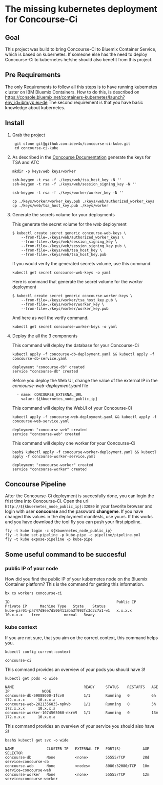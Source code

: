 # The missing kubernetes deployment for Concourse-Ci

## Goal
This project was build to bring Concourse-Ci to Bluemix Container Service, which is based on kubernetes.
If someone else has the need to deploy Concourse-Ci to kubernetes he/she should also benefit from this project.

## Pre Requirements
The only Requirements to follow all this steps is to have running kubernetes cluster on IBM Bluemix Containers.
How to do this, is described on https://console.bluemix.net/containers-kubernetes/launch?env_id=ibm:yp:eu-de
The second requirement is that you have basic knowledge about kubernetes.

## Install

1. Grab the project

	```shell
	 git clone git@github.com:idev4u/concourse-ci-kube.git
	 cd concourse-ci-kube
	```
2. As described in the [Concourse Documentation](http://concourse.ci/binaries.html) generate the keys for TSA and ATC

	```
	mkdir -p keys/web keys/worker

	ssh-keygen -t rsa -f ./keys/web/tsa_host_key -N ''
	ssh-keygen -t rsa -f ./keys/web/session_signing_key -N ''

	ssh-keygen -t rsa -f ./keys/worker/worker_key -N ''

	cp ./keys/worker/worker_key.pub ./keys/web/authorized_worker_keys
	cp ./keys/web/tsa_host_key.pub ./keys/worker
	```

3. Generate the secrets volume for your deployments

	This generate the secret volume for the *web* deployment
	```
	$ kubectl create secret generic concourse-web-keys \
		--from-file=./keys/web/authorized_worker_keys \
		--from-file=./keys/web/session_signing_key \
		--from-file=./keys/web/session_signing_key.pub \
		--from-file=./keys/web/tsa_host_key \
		--from-file=./keys/web/tsa_host_key.pub
	```
	If you would verify the generated secrets volume, use this command.  
	```shell
	kubectl get secret concourse-web-keys -o yaml
	```

	Here is command that generate the secret volume for the *worker* deployment
	```
	$ kubectl create secret generic concourse-worker-keys \
		--from-file=./keys/worker/tsa_host_key.pub \
		--from-file=./keys/worker/worker_key \
		--from-file=./keys/worker/worker_key.pub
	```
	And here as well the verify command.  
	```shell
	kubectl get secret concourse-worker-keys -o yaml
	```

4. Deploy the all the 3 components

	This command will deploy the database for your Concourse-Ci  
	```shell
	kubectl apply -f concourse-db-deployment.yaml && kubectl apply -f concourse-db-service.yaml
	```

	```console
	deployment "concourse-db" created
	service "concourse-db" created
	```
	Before you deploy the Web UI, change the value of the external IP in the *concourse-web-deployment.yaml* file

	```
	  - name: CONCOURSE_EXTERNAL_URL
	    value: ${kbuernetes_node_public_ip}
	```
	This command will deploy the WebUI of your Concourse-Ci  
	```shell
	kubectl apply -f concourse-web-deployment.yaml && kubectl apply -f concourse-web-service.yaml
	```

	```console
	deployment "concourse-web" created
	service "concourse-web" created
	```
	This command will deploy one worker for your Concourse-Ci  
	```
	bash$ kubectl apply -f concourse-worker-deployment.yaml && kubectl apply -f concourse-worker-service.yaml
	```

	```console
	deployment "concourse-worker" created
	service "concourse-worker" created
	```

## Concourse Pipeline

After the Concourse-Ci deployment is succesfully done, you can login the frist time into Concourse-Ci. Open the url `http://${kbuernetes_node_public_ip}:32080` in your favorite browser and login with user __concourse__ and the password  __changeme__. If you have changed this values in the deployment manifests, use yours. If this works and you have download the tool fly you can push your first pipeline.

```shell
fly -t kube login -c ${kbuernetes_node_public_ip}
fly -t kube set-pipeline -p kube-pipe -c pipeline/pipeline.yml
fly -t kube expose-pipeline -p kube-pipe
```

## Some useful command to be succesful

### public IP of your node
How did you find the public IP of your kubernetes node on the Bluemix Container platform? This is the command for getting this information.

```sh
bx cs workers concourse-ci
```
```console
ID                                                 Public IP      Private IP      Machine Type   State    Status
kube-par01-pa747d8ee7d506411aba3f992fc3d3c7a1-w1   x.x.x.x        10.x.x.x	  free           normal   Ready
```
### kube context

If you are not sure, that you aim on the correct context, this command helps you.
```shell
kubectl config current-context
```
```console
concourse-ci
```

This command provides an overview of your pods you should have 3!
```shell
kubectl get pods -o wide
```
```console
NAME                                READY     STATUS    RESTARTS   AGE       IP               NODE
concourse-db-59888000-1fcv0         1/1       Running   0          6h      172.x.x.x      10.x.x.a
concourse-web-2821356835-npkvb      1/1       Running   0          5h      172.x.x.x      10.x.x.a
concourse-worker-1074565060-nkrm9   1/1       Running   0          13m     172.x.x.x      10.x.x.a
```

This command provides an overview of your service you should also have 3!
```shell
bash$ kubectl get svc -o wide
```
```console
NAME               CLUSTER-IP   EXTERNAL-IP   PORT(S)          AGE       SELECTOR
concourse-db       None         <none>        55555/TCP        28d       service=concourse-db
concourse-web      None         <nodes>       8080:32080/TCP   10m       service=concourse-web
concourse-worker   None         <none>        55555/TCP        12m       service=concourse-worker
```
